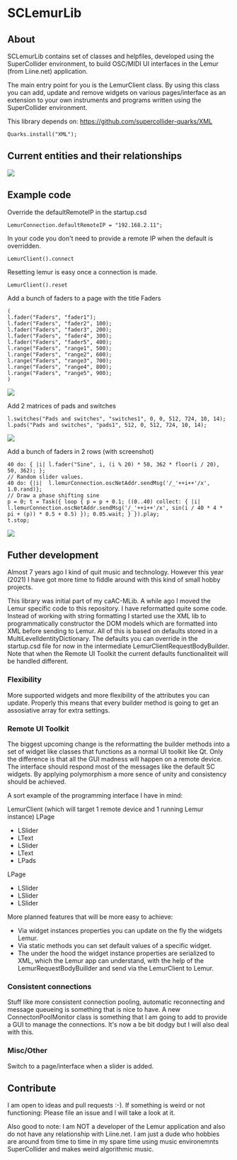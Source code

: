 # SCLemurLib

## About 

SCLemurLib contains set of classes and helpfiles, developed using the SuperCollider environment, to build OSC/MIDI UI interfaces in the Lemur (from Liine.net) application.

The main entry point for you is the LemurClient class. By using this class you can add, update and remove widgets on various pages/interface as an extension to your own instruments and programs written using the SuperCollider environment. 

This library depends on: https://github.com/supercollider-quarks/XML

```
Quarks.install("XML");
```

## Current entities and their relationships

![](./Images/entityrelationships.png)

## Example code

Override the defaultRemoteIP in the startup.csd
```
LemurConnection.defaultRemoteIP = "192.168.2.11";
``` 

In your code you don't need to provide a remote IP when the default is overridden.
```
LemurClient().connect
```

Resetting lemur is easy once a connection is made.
```
LemurClient().reset
```

Add a bunch of faders to a page with the title Faders
```
(
l.fader("Faders", "fader1");
l.fader("Faders", "fader2", 100);
l.fader("Faders", "fader3", 200);
l.fader("Faders", "fader4", 300);
l.fader("Faders", "fader5", 400);
l.range("Faders", "range1", 500);
l.range("Faders", "range2", 600);
l.range("Faders", "range3", 700);
l.range("Faders", "range4", 800);
l.range("Faders", "range5", 900);
)
```

![](./Images/sliders_simple.png)

Add 2 matrices of pads and switches
```
l.switches("Pads and switches", "switches1", 0, 0, 512, 724, 10, 14);
l.pads("Pads and switches", "pads1", 512, 0, 512, 724, 10, 14);
```
![](./Images/switches_pads.png)

Add a bunch of faders in 2 rows (with screenshot)
```
40 do: { |i| l.fader("Sine", i, (i % 20) * 50, 362 * floor(i / 20), 50, 362); };
// Random slider values.
40 do: {|i|  l.lemurConnection.oscNetAddr.sendMsg('/_'++i++'/x', 1.0.rand)};
// Draw a phase shifting sine
p = 0; t = Task({ loop { p = p + 0.1; ((0..40) collect: { |i| l.lemurConnection.oscNetAddr.sendMsg('/_'++i++'/x', sin(i / 40 * 4 * pi + (p)) * 0.5 + 0.5) }); 0.05.wait; } }).play;
t.stop;
```

![](./Images/sliders_sine.png)

## Futher development 

Almost 7 years ago I kind of quit music and technology. However this year (2021) I have got more time to fiddle around with this kind of small hobby projects. 

This library was initial part of my caAC-MLib. A while ago I moved the Lemur specific code to this repository. I have reformatted quite some code. Instead of working with string formatting I started use the XML lib to programmatically constructor the DOM models which are formatted into XML before sending to Lemur. All of this is based on defaults stored in a MultiLevelIdentityDictionary. The defaults you can override in the startup.csd file for now in the intermediate LemurClientRequestBodyBuilder. Note that when the Remote UI Toolkit the current defaults functionaliteit will be handled different. 

### Flexibility

More supported widgets and more flexibility of the attributes you can update. Properly this means that every builder method is going to get an assosiative array for extra settings.

### Remote UI Toolkit

The biggest upcoming change is the reformatting the builder methods into a set of widget like classes that functions as a normal UI toolkit like Qt. Only the difference is that all the GUI madness will happen on a remote device. The interface should respond most of the messages like the default SC widgets. By applying polymorphism a more sence of unity and consistency should be achieved. 

A sort example of the programming interface I have in mind: 

LemurClient (which will target 1 remote device and 1 running Lemur instance)
  LPage
  * LSlider
  * LText 
  * LSlider
  * LText
  * LPads 

  LPage 
  * LSlider
  * LSlider
  * LSlider

More planned features that will be more easy to achieve: 
  * Via widget instances properties you can update on the fly the widgets Lemur.
  * Via static methods you can set default values of a specific widget. 
  * The under the hood the widget instance properties are serialized to XML, which the Lemur app can understand, with the help of the LemurRequestBodyBuillder and send via the LemurClient to Lemur. 

### Consistent connections

Stuff like more consistent connection pooling, automatic reconnecting and message queueing is something that is nice to have. A new ConnectonPoolMonitor class is something that I am going to add to provide a GUI to manage the connections. It's now a be bit dodgy but I will also deal with this.

### Misc/Other
Switch to a page/interface when a slider is added.

## Contribute 

I am open to ideas and pull requests :-). If something is weird or not functioning: Please file an issue and I will take a look at it. 

Also good to note: I am NOT a developer of the Lemur application and also do not have any relationship with Liine.net. I am just a dude who hobbies are around from time to time in my spare time using music environemnts SuperCollider and makes weird algorithmic music. 

